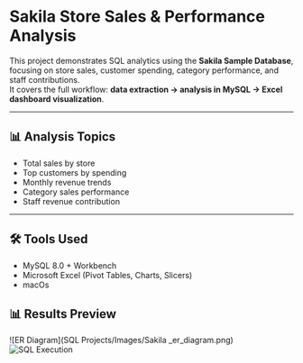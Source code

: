 # Sakila Store Sales & Performance Analysis

This project demonstrates SQL analytics using the **Sakila Sample Database**, focusing on store sales, customer spending, category performance, and staff contributions.  
It covers the full workflow: **data extraction → analysis in MySQL → Excel dashboard visualization**.

---

## 📊 Analysis Topics
- Total sales by store
- Top customers by spending
- Monthly revenue trends
- Category sales performance
- Staff revenue contribution

---

## 🛠 Tools Used
- MySQL 8.0 + Workbench
- Microsoft Excel (Pivot Tables, Charts, Slicers)
- macOs

## 📊 Results Preview
![ER Diagram](SQL Projects/Images/Sakila _er_diagram.png)
![SQL Execution](images/sql_execution_example.png)

